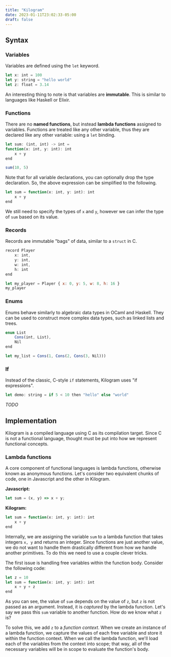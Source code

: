 ```yaml
---
title: "Kilogram"
date: 2023-01-11T23:02:33-05:00
draft: false
---
```




## Syntax

### Variables

Variables are defined using the `let` keyword.

```javascript
let x: int = 100
let y: string = "hello world"
let z: float = 3.14
```

An interesting thing to note is that variables are **immutable**. This is similar to
languages like Haskell or Elixir.

### Functions

There are no **named functions**, but instead **lambda functions** assigned to variables. Functions
are treated like any other variable, thus they are declared like any other variable: using a `let` binding.

```javascript
let sum: (int, int) -> int =
function(x: int, y: int): int
	x + y
end

sum(10, 5)
```

Note that for all variable declarations, you can optionally drop the type declaration. So, the above expression can
be simplified to the following.

```javascript
let sum = function(x: int, y: int): int
	x + y
end
```

We still need to specify the types of `x` and `y`, however we can infer the type of `sum` based on its value.

### Records

Records are immutable "bags" of data, similar to a `struct` in C.

```javascript
record Player
	x: int,
	y: int,
	w: int,
	h: int
end

let my_player = Player { x: 0, y: 5, w: 8, h: 16 }
my_player
```

### Enums

Enums behave similarly to algebraic data types in OCaml and Haskell. They can be used to construct
more complex data types, such as linked lists and trees.

```javascript
enum List
	Cons(int, List),
	Nil
end

let my_list = Cons(1, Cons(2, Cons(3, Nil)))
```

### If

Instead of the classic, C-style `if` statements, Kilogram uses "if expressions".

```javascript
let demo: string = if 5 < 10 then "hello" else "world"
```

*TODO*

## Implementation

Kilogram is a compiled language using C as its compilation target. Since C is not a functional language,
thought must be put into how we represent functional concepts.

### Lambda functions

A core component of functional languages is lambda functions, otherwise known as anonymous functions. Let's consider
two equivalent chunks of code, one in Javascript and the other in Kilogram.

**Javascript:**
```javascript
let sum = (x, y) => x + y;
```

**Kilogram:**
```javascript
let sum = function(x: int, y: int): int
	x + y
end
```

Internally, we are assigning the variable `sum` to a lambda function that takes integers `x, y` and returns an integer. Since functions
are just another value, we do not want to handle them drastically different from how we handle another primitives. To do this we need
to use a couple clever tricks.

The first issue is handling free variables within the function body. Consider the following code:

```javascript
let z = 10
let sum = function(x: int, y: int): int
	x + y + z
end
```

As you can see, the value of `sum` depends on the value of `z`, but `z` is not passed as an argument. Instead, it is *captured* by the
lambda function. Let's say we pass this `sum` variable to another function. How do we know what `z` is?

To solve this, we add `z` to a *function context*. When we create an instance of a lambda function, we capture the values of each free variable and
store it within the function context. When we call the lambda function, we'll load each of the variables from the context into scope; that way, all of
the necessary variables will be in scope to evaluate the function's body.
